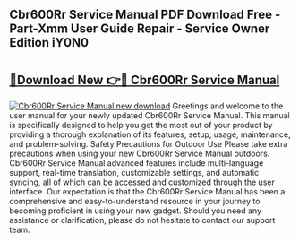 ## Cbr600Rr Service Manual PDF Download Free - Part-Xmm User Guide Repair - Service Owner Edition iY0N0

# <h2><a href="http://bc91752.oget.top/?id=Cbr600Rr+Service+Manual">🔗Download New 👉🔴 Cbr600Rr Service Manual</a></h2>

[![Cbr600Rr Service Manual new download](https://i.imgur.com/5g1atiW.png)](http://bc91752.oget.top/?id=Cbr600Rr+Service+Manual)
Greetings and welcome to the user manual for your newly updated Cbr600Rr Service Manual. This manual is specifically designed to help you get the most out of your product by providing a thorough explanation of its features, setup, usage, maintenance, and problem-solving. Safety Precautions for Outdoor Use Please take extra precautions when using your new Cbr600Rr Service Manual outdoors. Cbr600Rr Service Manual advanced features include multi-language support, real-time translation, customizable settings, and automatic syncing, all of which can be accessed and customized through the user interface. Our expectation is that the Cbr600Rr Service Manual has been a comprehensive and easy-to-understand resource in your journey to becoming proficient in using your new gadget. Should you need any assistance or clarification, please do not hesitate to contact our support team.
